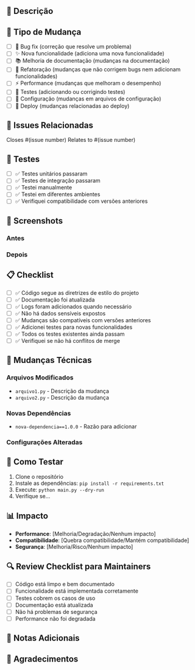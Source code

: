 ## 📝 Descrição
<!-- Uma descrição clara das mudanças -->

## 🎯 Tipo de Mudança
<!-- Marque as opções que se aplicam -->
- [ ] 🐛 Bug fix (correção que resolve um problema)
- [ ] ✨ Nova funcionalidade (adiciona uma nova funcionalidade)
- [ ] 📚 Melhoria de documentação (mudanças na documentação)
- [ ] 🎨 Refatoração (mudanças que não corrigem bugs nem adicionam funcionalidades)
- [ ] ⚡ Performance (mudanças que melhoram o desempenho)
- [ ] 🧪 Testes (adicionando ou corrigindo testes)
- [ ] 🔧 Configuração (mudanças em arquivos de configuração)
- [ ] 🚀 Deploy (mudanças relacionadas ao deploy)

## 🔗 Issues Relacionadas
<!-- Referencie issues que esta PR resolve -->
Closes #(issue number)
Relates to #(issue number)

## 🧪 Testes
<!-- Descreva os testes que você executou -->
- [ ] ✅ Testes unitários passaram
- [ ] ✅ Testes de integração passaram
- [ ] ✅ Testei manualmente
- [ ] ✅ Testei em diferentes ambientes
- [ ] ✅ Verifiquei compatibilidade com versões anteriores

## 📸 Screenshots
<!-- Se aplicável, adicione screenshots para mostrar as mudanças visuais -->

### Antes
<!-- Screenshot do estado anterior -->

### Depois
<!-- Screenshot do novo estado -->

## 📋 Checklist
<!-- Marque as opções que você completou -->
- [ ] ✅ Código segue as diretrizes de estilo do projeto
- [ ] ✅ Documentação foi atualizada
- [ ] ✅ Logs foram adicionados quando necessário
- [ ] ✅ Não há dados sensíveis expostos
- [ ] ✅ Mudanças são compatíveis com versões anteriores
- [ ] ✅ Adicionei testes para novas funcionalidades
- [ ] ✅ Todos os testes existentes ainda passam
- [ ] ✅ Verifiquei se não há conflitos de merge

## 🔧 Mudanças Técnicas
<!-- Descreva mudanças técnicas importantes -->

### Arquivos Modificados
<!-- Lista dos principais arquivos modificados -->
- `arquivo1.py` - Descrição da mudança
- `arquivo2.py` - Descrição da mudança

### Novas Dependências
<!-- Se aplicável, liste novas dependências -->
- `nova-dependencia==1.0.0` - Razão para adicionar

### Configurações Alteradas
<!-- Se aplicável, descreva mudanças de configuração -->

## 🚀 Como Testar
<!-- Instruções para testar as mudanças -->
1. Clone o repositório
2. Instale as dependências: `pip install -r requirements.txt`
3. Execute: `python main.py --dry-run`
4. Verifique se...

## 📊 Impacto
<!-- Descreva o impacto das mudanças -->
- **Performance**: [Melhoria/Degradação/Nenhum impacto]
- **Compatibilidade**: [Quebra compatibilidade/Mantém compatibilidade]
- **Segurança**: [Melhoria/Risco/Nenhum impacto]

## 🔍 Review Checklist para Maintainers
<!-- Para maintainers revisarem -->
- [ ] Código está limpo e bem documentado
- [ ] Funcionalidade está implementada corretamente
- [ ] Testes cobrem os casos de uso
- [ ] Documentação está atualizada
- [ ] Não há problemas de segurança
- [ ] Performance não foi degradada

## 📝 Notas Adicionais
<!-- Qualquer informação adicional que os revisores devem saber -->

## 🙏 Agradecimentos
<!-- Agradecimentos especiais se aplicável --> 